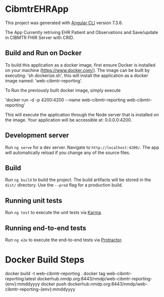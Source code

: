 # CibmtrEHRApp

This project was generated with [Angular CLI](https://github.com/angular/angular-cli) version 7.3.6.

The App Currently retriving EHR Patient and Observations and  Save/update in CIBMTR FHIR Server with CRID.


## Build and Run on Docker

To build this application as a docker image, first ensure Docker is installed on your machine (https://www.docker.com/). The image can be built by executing:
'sh dockerize.sh', this will install the application as a docker image named: 'web-cibmtr-reporting'.

To Run the previously built docker image, simply execute

'docker run -d -p 4200:4200 --name web-cibmtr-reporting web-cibmtr-reporting'

This will execute the application through the Node server that is installed on the image. Your application will be accessible at: 0.0.0.0:4200.

## Development server

Run `ng serve` for a dev server. Navigate to `http://localhost:4200/`. The app will automatically reload if you change any of the source files.

## Build

Run `ng build` to build the project. The build artifacts will be stored in the `dist/` directory. Use the `--prod` flag for a production build.

## Running unit tests

Run `ng test` to execute the unit tests via [Karma](https://karma-runner.github.io).

## Running end-to-end tests

Run `ng e2e` to execute the end-to-end tests via [Protractor](http://www.protractortest.org/).

# Docker Build Steps

docker build -t web-cibmtr-reporting .
docker tag web-cibmtr-reporting:latest  dockerhub.nmdp.org:8443/nmdp/web-cibmtr-reporting-{env}:mmddyyyy
docker push dockerhub.nmdp.org:8443/nmdp/web-cibmtr-reporting-{env}:mmddyyyy



